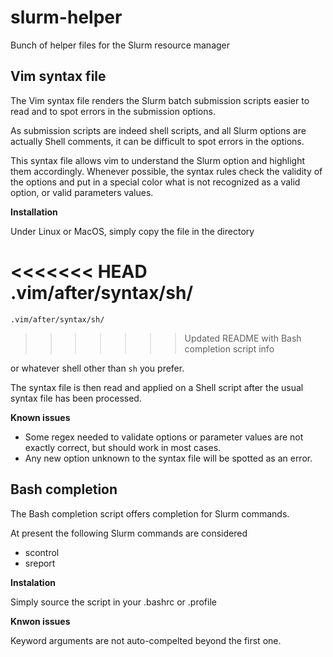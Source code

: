 slurm-helper
============

Bunch of helper files for the Slurm resource manager

Vim syntax file
---------------

The Vim syntax file renders the Slurm batch submission scripts easier to read and to spot errors in the submission options. 

As submission scripts are indeed shell scripts, and all Slurm options are actually Shell comments, it can be difficult to spot errors in the options. 

This syntax file allows vim to understand the Slurm option and highlight them accordingly. Whenever possible, the syntax rules check the validity of the options and put in a special color what is not recognized as a valid option, or valid parameters values. 

__Installation__

Under Linux or MacOS, simply copy the file in the directory

<<<<<<< HEAD
    .vim/after/syntax/sh/
=======
	.vim/after/syntax/sh/
>>>>>>> Updated README with Bash completion script info

or whatever shell other than ``sh`` you prefer. 

The syntax file is then read and applied on a Shell script after the usual syntax file has been processed. 

__Known issues__

* Some regex needed to validate options or parameter values are not exactly correct, but should work in most cases. 
* Any new option unknown to the syntax file will be spotted as an error. 

Bash completion
---------------

The Bash completion script offers <TAB> completion for Slurm commands. 

At present the following Slurm commands are considered
* scontrol
* sreport

__Instalation__

Simply source the script in your .bashrc or .profile

__Knwon issues__

Keyword arguments are not auto-compelted beyond the first one.
